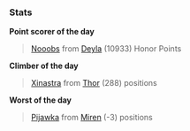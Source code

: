 

### Stats

**Point scorer of the day**
>[Nooobs](/#/character/Deyla/1414054) from [Deyla](/#/ranking/Deyla)  (10933) Honor Points


**Climber of the day**
>[Xinastra](/#/character/Thor/1375624) from [Thor](/#/ranking/Thor)  (288) positions


**Worst of the day**
>[Pijawka](/#/character/Miren/11868) from [Miren](/#/ranking/Miren)  (-3) positions


